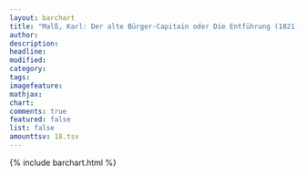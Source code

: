 ```yaml
---
layout: barchart
title: "Malß, Karl: Der alte Bürger-Capitain oder Die Entführung (1821)"
author:
description:
headline:
modified:
category:
tags:
imagefeature: 
mathjax: 
chart: 
comments: true
featured: false
list: false
amounttsv: 18.tsv
---
```

{% include barchart.html %}
